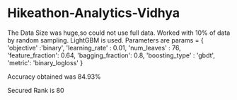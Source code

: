 # Hikeathon-Analytics-Vidhya

The Data Size was huge,so could not use full data. Worked with 10% of data by random sampling.
LightGBM is used.
Parameters are 
params = {
    'objective' :'binary',
    'learning_rate' : 0.01,
    'num_leaves' : 76,
    'feature_fraction': 0.64, 
    'bagging_fraction': 0.8, 
    'boosting_type' : 'gbdt',
    'metric': 'binary_logloss'
}

Accuracy obtained was 84.93%

Secured Rank is 80
